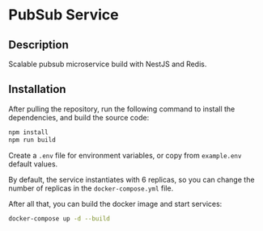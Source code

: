 # PubSub Service

## Description

Scalable pubsub microservice build with NestJS and Redis.

## Installation

After pulling the repository, run the following command to install the dependencies, and build the source code:

```bash
npm install
npm run build
```

Create a `.env` file for environment variables, or copy from `example.env` default values.

By default, the service instantiates with 6 replicas, so you can change the number of replicas in the `docker-compose.yml` file.

After all that, you can build the docker image and start services:

```bash
docker-compose up -d --build
```